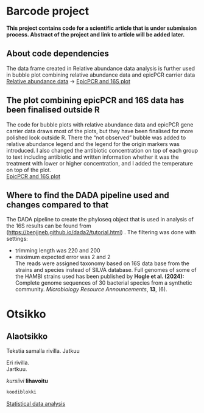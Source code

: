 # Barcode project
__This project contains code for a scientific article that is under submission process. Abstract of the project and link to article will be added later.__

## About code dependencies
The data frame created in Relative abundance data analysis is further used in bubble plot combining relative abundance data and epicPCR carrier data  
[Relative abundance data](Abundance_data.R) -> 
[EpicPCR and 16S plot](Bubble_plot_with_epic_16S_and_BC_data.R)

## The plot combining epicPCR and 16S data has been finalised outside R
The code for bubble plots with relative abundance data and epicPCR gene carrier data draws most of the plots, but they have been finalised for more polished look outside R. There the “not observed” bubble was added to relative abundance legend and the legend for the origin markers was introduced. I also changed the antibiotic concentration on top of each group to text including antibiotic and written information whether it was the treatment with lower or higher concentration, and I added the temperature on top of the plot.  
[EpicPCR and 16S plot](Bubble_plot_with_epic_16S_and_BC_data.R)

## Where to find the DADA pipeline used and changes compared to that
The DADA pipeline to create the phyloseq object that is used in analysis of the 16S results can be found from (https://benjjneb.github.io/dada2/tutorial.html) .  The filtering was done with settings:
-	trimming length was 220 and 200
-	maximum expected error was 2 and 2  
The reads were assigned taxonomy based on 16S data base from the strains and species instead of SILVA database.  Full genomes of some of the HAMBI strains used has been published by   __Hogle et al. (2024):__ Complete genome sequences of 30 bacterial species from a synthetic community.   _Microbiology Resource Announcements_, __13__, (6).


# Otsikko 
## Alaotsikko

Tekstia samalla rivilla. 
Jatkuu

Eri rivilla.  
Jartkuu.

_kursiivi_
__lihavoitu__


```r
koodiblokki
```

[Statistical data analysis](Statistical_analysis.R)
